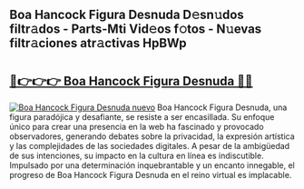 ## Boa Hancock Figura Desnuda D𝚎sn𝚞dos filtr𝚊dos - Parts-Mti Vid𝚎os f𝚘tos - N𝚞evas filtr𝚊ciones atr𝚊ctivas HpBWp

# <h2><a href="http://mbb29c4.tromn.icu/?c=Boa+Hancock+Figura+Desnuda">🔗👉👉👉 Boa Hancock Figura Desnuda 🔗🔗</a></h2>

[![Boa Hancock Figura Desnuda nuevo](https://i.imgur.com/pEAQMta.gif)](http://mbb29c4.tromn.icu/?c=Boa+Hancock+Figura+Desnuda)
Boa Hancock Figura Desnuda, una figura paradójica y desafiante, se resiste a ser encasillada. Su enfoque único para crear una presencia en la web ha fascinado y provocado observadores, generando debates sobre la privacidad, la expresión artística y las complejidades de las sociedades digitales. A pesar de la ambigüedad de sus intenciones, su impacto en la cultura en línea es indiscutible. Impulsado por una determinación inquebrantable y un encanto innegable, el progreso de Boa Hancock Figura Desnuda en el reino virtual es implacable.
